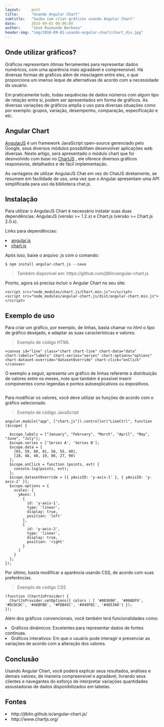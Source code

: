 ```yaml
---
layout:     post
title:      "Usando Angular Chart"
subtitle:   "Saiba com criar gráficos usando Angular Chart"
date:       2016-09-01 00:00:00
author:     "José Raimundo Barbosa"
header-img: "img/2016-09-01-usando-angular-chart/chart_div.jpg"
---
```




<h2 class="section-heading">Onde utilizar gráficos?</h2>

Gráficos representam ótimas ferramentes para representar dados numéricos, com uma aparência mais agradável e compreensível. Há diversas formas de gráficos além de mesclagem entre eles, o que proporciona um imenso leque de alternativas de acordo com a necessidade do usuário.

Em praticamente tudo, todas sequências de dados números com algum tipo de relação entre si, podem ser apresentados em forma de gráficos. As diversas variações de gráficos amplia o uso para diversas situações como por exemplo: grupos, variação, desempenho, comparação, especificação e etc. 


<h2 class="section-heading">Angular Chart</h2>


<a href="https://angularjs.org/">AngularJS</a>  é um framework JavaScript open-source gerenciado pelo Google, seus diversos módulos possibilitam desenvolver aplicações web diversas. Neste artigo, será apresentado o módulo chart que foi desnvolvido com base no <a href="http://www.chartjs.org/">ChartJS</a> , ele oferece diversos gráficos responsivos, detalhados e de fácil implementação.
<img src="https://www.safaribooksonline.com/blog/wp-content/uploads/2013/11/fig1.ng-chartjs-banner.jpg" alt="" style="margin: 0 auto;"/>


As vantagens de utilizar AngularJS Chat em vez do ChatJS diretamente, se resumem em facilidade de uso, uma vez que o Angular apresentam uma API simplificada para uso da biblioteca chat.js. 


<h2 class="section-heading">Instalação</h2>


Para utilizar o AngularJS Chart é necessário instalar suas duas dependências: AngularJS (versão >= 1.2.x) e Chart.js (versão >= Chart.js 2.0.x). 

Links para dependências:
<li><a href="https://angularjs.org/">angular.js</a></li>
<li><a href="http://www.chartjs.org/">chart.js</a></li>

Após isso, baixe o arquivo .js com o comando:


```shell
$ npm install angular-chart.js --save
```
<blockquote>Também disponível em: https://github.com/jtblin/angular-chart.js</blockquote>


Pronto, agora só precisa incluir o Angular Chart no seu site: 

```text
<script src="node_modules/chart.js/Chart.min.js"></script>
<script src="node_modules/angular-chart.js/dist/angular-chart.min.js"></script>
```

<h2 class="section-heading">Exemplo de uso</h2>

Para criar um gráfico, por exemplo, de linhas, basta chamar no <I>html</I> o tipo de gráfico desejado, e adaptar as suas características e valores. 


<blockquote>Exemplo de código HTML</blockquote>

```code
<canvas id="line" class="chart chart-line" chart-data="data"
chart-labels="labels" chart-series="series" chart-options="options"
chart-dataset-override="datasetOverride" chart-click="onClick"
</canvas> 
```

O exemplo a seguir, apresenta um gráfico de linhas referente a distribuição de valores entre os meses, note que também é possível inserir componentes como legendas e pontos autoexplicativos ou expositivos.

<img src="http://angularscript.com/wp-content/uploads/2014/11/angular-chart.js-Reactive-Chart.jpg" alt="" style="margin: 0 auto;"/>


Para modificar os valores, você deve utilizar as funções de acordo com o gráfico selecionado. 
<blockquote>Exemplo de código JavaScript</blockquote>

```code
angular.module("app", ["chart.js"]).controller("LineCtrl", function ($scope) {

  $scope.labels = ["January", "February", "March", "April", "May", "June", "July"];
  $scope.series = ['Series A', 'Series B'];
  $scope.data = [
    [65, 59, 80, 81, 56, 55, 40],
    [28, 48, 40, 19, 86, 27, 90]
  ];
  $scope.onClick = function (points, evt) {
    console.log(points, evt);
  };
  $scope.datasetOverride = [{ yAxisID: 'y-axis-1' }, { yAxisID: 'y-axis-2' }];
  $scope.options = {
    scales: {
      yAxes: [
        {
          id: 'y-axis-1',
          type: 'linear',
          display: true,
          position: 'left'
        },
        {
          id: 'y-axis-2',
          type: 'linear',
          display: true,
          position: 'right'
        }
      ]
    }
  };
});
```


Por último, basta modificar a aparência usando CSS, de acordo com suas preferências.
<blockquote>Exemplo de código CSS</blockquote>


```code
(function (ChartJsProvider) {
  ChartJsProvider.setOptions({ colors : [ '#803690', '#00ADF9', '#DCDCDC', '#46BFBD', '#FDB45C', '#949FB1', '#4D5360'] });
}); 
```




Além dos gráficos convencionais, você também terá funcionalidades como:
<li>Gráficos dinâmicos: Excelentes para representar dados de fontes contínuas. </li>
<li> Gráficos interativos: Em que o usuário pode interagir e presenciar as variações de acordo com a alteração dos valores.</li>


<img src="http://www.lobaedesign.com/wp-content/uploads/2013/10/chart-js-example.jpg" alt="" style="margin: 0 auto;"/>



<h2 class="section-heading">Conclusão</h2>

Usando Angular Chart, você poderá explicar seus resultados, análises e demais valores, de maneira compreensível e agradável, livrando seus clientes e navegantes do esforço de interpretar variações quantidades assustadoras de dados disponibilizados em tabelas. 

<h2 class="section-heading">Fontes</h2>

<li>http://jtblin.github.io/angular-chart.js/</li>
<li>http://www.chartjs.org/</li>
